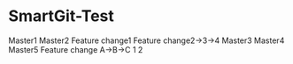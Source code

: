 # SmartGit-Test
Master1
Master2
Feature change1
Feature change2->3->4
Master3
Master4
Master5
Feature change A->B->C
1
2

